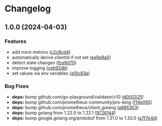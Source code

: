 # Changelog

## 1.0.0 (2024-04-03)


### Features

* add more metrics ([c2c6cd4](https://github.com/soerenschneider/device-stalker/commit/c2c6cd43792ef93bfdd040b4640821df111ba538))
* automatically derive clientId if not set ([ee9e8a0](https://github.com/soerenschneider/device-stalker/commit/ee9e8a05916e38ad2f66123c198d77b7590b63e0))
* detect state changes ([fce9d70](https://github.com/soerenschneider/device-stalker/commit/fce9d70622642dae9d6699743877c8003e4e9f47))
* improve logging ([ceb92db](https://github.com/soerenschneider/device-stalker/commit/ceb92db77b1103346ce7602d637c829e205dc38a))
* set values via env variables ([a10c83a](https://github.com/soerenschneider/device-stalker/commit/a10c83a5baa17238ad4d487082d995f2943edbdd))


### Bug Fixes

* **deps:** bump github.com/go-playground/validator/v10 ([d000325](https://github.com/soerenschneider/device-stalker/commit/d00032548436bb92c48cef1c6d07327e6f6b7e14))
* **deps:** bump github.com/prometheus-community/pro-bing ([f14e065](https://github.com/soerenschneider/device-stalker/commit/f14e065b5a6ab238048cfebd19d5fd0ebba390c6))
* **deps:** bump github.com/prometheus/client_golang ([a886303](https://github.com/soerenschneider/device-stalker/commit/a886303bc457f5f1a4aad37fc512106dd06d74f6))
* **deps:** bump golang from 1.22.0 to 1.22.1 ([9726144](https://github.com/soerenschneider/device-stalker/commit/9726144c57e140a94b8e8eb4d57f9f9be6439beb))
* **deps:** bump google.golang.org/protobuf from 1.31.0 to 1.33.0 ([a7f7e4d](https://github.com/soerenschneider/device-stalker/commit/a7f7e4d8292c79b0e504c8c1b0b9e489bd9c4db7))
